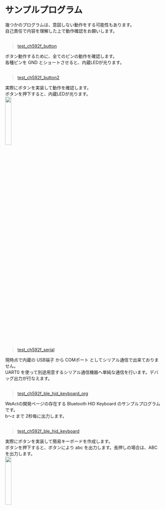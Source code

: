 
# サンプルプログラム

幾つかのプログラムは、意図しない動作をする可能性もあります。<br>
自己責任で内容を理解した上で動作確認をお願いします。<br>
<br>


> [test_ch592f_button](https://github.com/PEARLPALMS/Arduino-CH592F/tree/main/sample/test_ch592f_button)<br>

ボタン動作するために、全てのピンの動作を確認します。<br>
各種ピンを GND とショートさせると、内蔵LEDが光ります。<br>
<br>

> [test_ch592f_button2](https://github.com/PEARLPALMS/Arduino-CH592F/tree/main/sample/test_ch592f_button2)<br>

実際にボタンを実装して動作を確認します。<br>
ボタンを押下すると、内蔵LEDが光ります。<br>
<img src="./sample/test_ch592f_button2/IMG_0712.png" width="20%">
<br>
<br>

> [test_ch592f_serial](https://github.com/PEARLPALMS/Arduino-CH592F/tree/main/sample/test_ch592f_serial)<br>

現時点で内蔵の USB端子 から COMポート としてシリアル通信で出来ておりません。<br>
UART0 を使って別途用意するシリアル通信機器へ単純な通信を行います。デバッグ出力が行なえます。<br>
<br>

> [test_ch592f_ble_hid_keyboard_org](https://github.com/PEARLPALMS/Arduino-CH592F/tree/main/sample/test_ch592f_ble_hid_keyboard_org)<br>

WeActの開発ページの存在する Bluetooth HID Keyboard のサンプルプログラムです。<br>
b～z まで 2秒毎に出力します。<br>
<br>

> [test_ch592f_ble_hid_keyboard](https://github.com/PEARLPALMS/Arduino-CH592F/tree/main/sample/test_ch592f_ble_hid_keyboard)<br>

実際にボタンを実装して簡易キーボードを作成します。<br>
ボタンを押下すると、ボタンにより abc を出力します。長押しの場合は、ABC を出力します。<br>
<img src="./sample/test_ch592f_ble_hid_keyboard/IMG_0712.png" width="20%">
<br>
<br>

